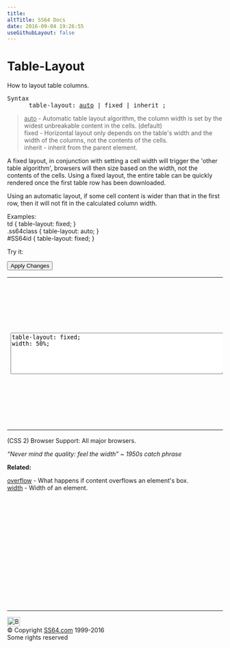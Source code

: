 ```yaml
---
title:
altTitle: SS64 Docs
date: 2016-09-04 19:26:55
useGithubLayout: false
---
```

<!-- #BeginLibraryItem "/Library/head_css.lbi" --><!-- #EndLibraryItem --><h1>Table-Layout</h1>
<p>How to layout table  columns.</p>
<pre>Syntax
      <span class="code">table-layout</span>: <span class="code"><u>auto</u> | fixed</span> | inherit ;</pre>
<blockquote>
<p><u class="code">auto</u> - Automatic table layout algorithm,     the column width is set by the widest unbreakable content in the cells. (default)<br>
<span class="code">fixed</span> - Horizontal layout only depends on the table's width and the width of the columns, not the contents of the cells.<br>
<span class="code">inherit</span> - inherit from the parent element.</p>
</blockquote>
<p>A fixed layout, in conjunction with setting a cell width will  trigger the 'other table algorithm', browsers will then size based on the width, not the contents of the cells. Using a fixed layout, the entire table can be quickly rendered once  the first table row has been downloaded.</p>
<p> Using an automatic layout, if some cell  content is wider than that in the first row, then it will not fit in the calculated column width.</p>
<p>Examples:<br>
  <span class="code">td { table-layout: fixed; }<br>
    .ss64class { table-layout: auto; }</span><br>
    <span class="code">#SS64id { table-layout: fixed; }</span>    <br>
</p>
<p>Try it:</p><input type="button" onclick="ApplyStyle()" value="Apply Changes">
<table>
  <tbody><tr>
    <td><textarea name="tryit" id="trycode" cols="60" rows="6" onfocus="this.style.background='#fff';" onblur="this.style.background='#eee';" tabindex="1">table-layout: fixed;
width: 50%;
</textarea></td>
    <td><div>
<table border="1" id="tryresult">
<tbody><tr>
<td>Top left content</td>
<td>Top right content</td>
</tr>
<tr>
<td>Bottom left content that, being longer will tend to make this column wider.</td>
<td>Bottom right content</td>
</tr>
</tbody></table>
</div></td>
  </tr>
</tbody></table>
<p>(CSS 2) Browser Support:  All major browsers.</p>
<p class="quote"><i>“Never mind the quality: feel the width”   ~ 1950s catch phrase</i></p><p><b>Related:</b></p>
<p><a href="overflow.html">overflow</a> - What happens if content overflows an element's box.<br>
<a href="width.html">width</a> - Width of an element.</p><!-- #BeginLibraryItem "/Library/foot_css.lbi" --><p>
<!-- CSS -->
<ins class="adsbygoogle" style="display:inline-block;width:300px;height:250px" data-ad-client="ca-pub-6140977852749469" data-ad-slot="2739097502"></ins>
<script>
(adsbygoogle = window.adsbygoogle || []).push({});
</script></p>
<hr>
<div id="bl" class="footer"><a href="table-layout.html#"><img src="../images/top.png" width="30" height="22" alt="Back to the Top"></a></div>
<div id="br" class="footer, tagline">© Copyright <a href="http://ss64.com/">SS64.com</a> 1999-2016<br>
Some rights reserved</div><!-- #EndLibraryItem -->

